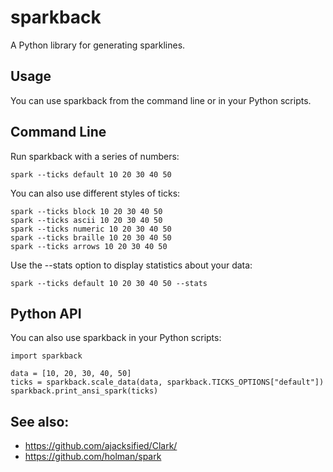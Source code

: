 sparkback
=========

A Python library for generating sparklines.


## Usage
You can use sparkback from the command line or in your Python scripts.

## Command Line

Run sparkback with a series of numbers:

```
spark --ticks default 10 20 30 40 50
```


You can also use different styles of ticks:

```
spark --ticks block 10 20 30 40 50
spark --ticks ascii 10 20 30 40 50
spark --ticks numeric 10 20 30 40 50
spark --ticks braille 10 20 30 40 50
spark --ticks arrows 10 20 30 40 50
```

Use the --stats option to display statistics about your data:

```
spark --ticks default 10 20 30 40 50 --stats
```

## Python API

You can also use sparkback in your Python scripts:

```
import sparkback

data = [10, 20, 30, 40, 50]
ticks = sparkback.scale_data(data, sparkback.TICKS_OPTIONS["default"])
sparkback.print_ansi_spark(ticks)
```

## See also:

* https://github.com/ajacksified/Clark/
* https://github.com/holman/spark

